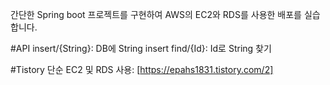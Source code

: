간단한 Spring boot 프로젝트를 구현하여 AWS의 EC2와 RDS를 사용한 배포를 실습합니다.

#API
insert/{String}: DB에 String insert
find/{Id}: Id로 String 찾기

#Tistory
단순 EC2 및 RDS 사용: [https://epahs1831.tistory.com/2]
